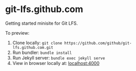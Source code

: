 # git-lfs.github.com

Getting started minisite for Git LFS.

To preview:

1. Clone locally: `git clone https://github.com/github/git-lfs.github.com.git`
2. Run bundler: `bundle install`
3. Run Jekyll server: `bundle exec jekyll serve`
4. View in browser locally at: [localhost:4000](http://localhost:4000)
